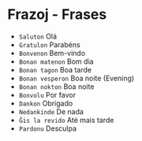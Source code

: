 # Frazoj - Frases

-   `Saluton` Olá
-   `Gratulon` Parabéns
-   `Bonvenon` Bem-vindo
-   `Bonan matenon` Bom dia
-   `Bonan tagon` Boa tarde
-   `Bonan vesperon` Boa noite (Evening)
-   `Bonan nokton` Boa noite
-   `Bonvolu` Por favor
-   `Dankon` Obrigado
-   `Nedankinde` De nada
-   `Ĝis la revido` Até mais tarde
-   `Pardonu` Desculpa
